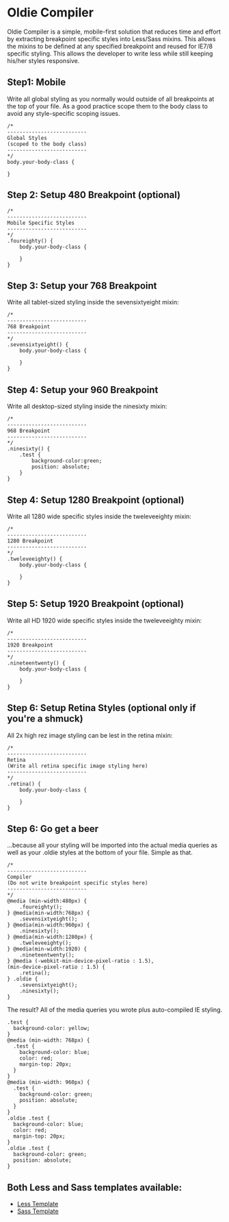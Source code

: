 # Oldie Compiler

Oldie Compiler is a simple, mobile-first solution that reduces time and effort by extracting breakpoint specific styles into Less/Sass mixins. This allows the mixins to be defined at any specified breakpoint and reused for IE7/8 specific styling. This allows the developer to write less while still keeping his/her styles responsive. 

## Step1: Mobile
Write all global styling as you normally would outside of all breakpoints at the top of your file. As a good practice scope them to the body class to avoid any style-specific scoping issues.

    /* 
    --------------------------
    Global Styles
    (scoped to the body class)
    --------------------------
    */
    body.your-body-class {
	    
    }

## Step 2: Setup 480 Breakpoint (optional)

    /* 
    --------------------------
    Mobile Specific Styles 
    --------------------------
    */
    .foureighty() {
    	body.your-body-class {
	    
    	}
    }

## Step 3: Setup your 768 Breakpoint
Write all tablet-sized styling inside the sevensixtyeight mixin:

	/* 
	--------------------------
	768 Breakpoint
	--------------------------
	*/
	.sevensixtyeight() {
		body.your-body-class {
			
		}
	}

## Step 4: Setup your 960 Breakpoint
Write all desktop-sized styling inside the ninesixty mixin:

	/* 
	--------------------------
	968 Breakpoint
	--------------------------
	*/
	.ninesixty() {
		.test {
			background-color:green;
			position: absolute;
		}
	}

## Step 4: Setup 1280 Breakpoint (optional)
Write all 1280 wide specific styles inside the tweleveeighty mixin:

	/* 
	--------------------------
	1280 Breakpoint
	--------------------------
	*/
	.tweleveeighty() {
		body.your-body-class {

		}
	}

## Step 5: Setup 1920 Breakpoint (optional)
Write all HD 1920 wide specific styles inside the tweleveeighty mixin:

	/* 
	--------------------------
	1920 Breakpoint
	--------------------------
	*/
	.nineteentwenty() {
		body.your-body-class {

		}
	}

## Step 6: Setup Retina Styles (optional only if you're a shmuck)
All 2x high rez image styling can be lest in the retina mixin:

	/* 
	--------------------------
	Retina 
	(Write all retina specific image styling here)
	--------------------------
	*/
	.retina() {
		body.your-body-class {
			
		}
	}

## Step 6: Go get a beer
...because all your styling will be imported into the actual media queries as well as your .oldie styles at the bottom of your file. Simple as that.

	/* 
	--------------------------
	Compiler
	(Do not write breakpoint specific styles here)
	--------------------------
	*/
	@media (min-width:480px) {
		.foureighty();
	} @media(min-width:768px) {
		.sevensixtyeight();
	} @media(min-width:960px) {
		.ninesixty();
	} @media(min-width:1280px) {
		.tweleveeighty();
	} @media(min-width:1920) {
		.nineteentwenty();
	} @media (-webkit-min-device-pixel-ratio : 1.5),
	(min-device-pixel-ratio : 1.5) {
		.retina();
	} .oldie {
		.sevensixtyeight();
		.ninesixty();
	}

The result? All of the media queries you wrote plus auto-compiled IE styling. 

	.test {
	  background-color: yellow;
	}
	@media (min-width: 768px) {
	  .test {
	    background-color: blue;
	    color: red;
	    margin-top: 20px;
	  }
	}
	@media (min-width: 960px) {
	  .test {
	    background-color: green;
	    position: absolute;
	  }
	}
	.oldie .test {
	  background-color: blue;
	  color: red;
	  margin-top: 20px;
	}
	.oldie .test {
	  background-color: green;
	  position: absolute;
	}

## Both Less and Sass templates available:
* [Less Template](less-template.less)
* [Sass Template](sass-template.less)